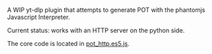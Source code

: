 A WIP yt-dlp plugin that attempts to generate POT with the phantomjs Javascript Interpreter.

Current status: works with an HTTP server on the python side.

The core code is located in [pot_http.es5.js](<js/src/pot_http.es5.cjs>).
